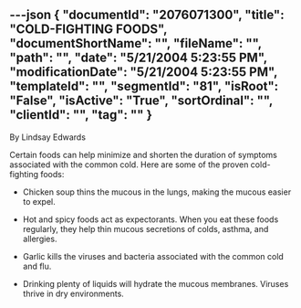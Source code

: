 ---json
{
  "documentId": "2076071300",
  "title": "COLD-FIGHTING FOODS",
  "documentShortName": "",
  "fileName": "",
  "path": "",
  "date": "5/21/2004 5:23:55 PM",
  "modificationDate": "5/21/2004 5:23:55 PM",
  "templateId": "",
  "segmentId": "81",
  "isRoot": "False",
  "isActive": "True",
  "sortOrdinal": "",
  "clientId": "",
  "tag": ""
}
---

By Lindsay Edwards 
 
Certain foods can help minimize and shorten the duration of symptoms associated with the common cold. Here are some of the proven cold-fighting foods: 

* Chicken soup thins the mucous in the lungs, making the mucous easier to expel.
 
* Hot and spicy foods act as expectorants. When you eat these foods regularly, they help thin mucous secretions of colds, asthma, and allergies. 

* Garlic kills the viruses and bacteria associated with the common cold and flu.

* Drinking plenty of liquids will hydrate the mucous membranes. Viruses thrive in dry environments.
